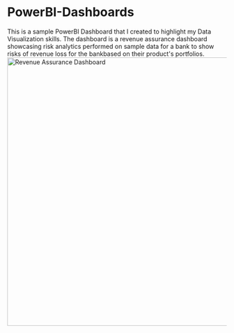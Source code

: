 # PowerBI-Dashboards
This is a sample PowerBI Dashboard that I created to highlight my Data Visualization skills. The dashboard is a revenue assurance dashboard showcasing risk analytics 
performed on sample data for a bank to show risks of revenue loss for the bankbased on their product's portfolios.
                        <img width="615" alt="Revenue Assurance Dashboard" src="https://user-images.githubusercontent.com/94629583/169004635-d073cd30-3132-4ac6-abd2-cbc427b3b96c.PNG">
